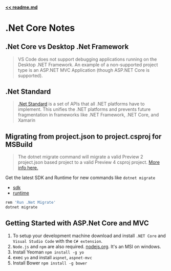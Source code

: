 #### [<< readme.md](README.md) 
# .Net Core Notes

## .Net Core vs Desktop .Net Framework

> VS Code does not support debugging applications running on the Desktop .NET Framework.
> An example of a non-supported project type is an ASP.NET MVC Application (though ASP.NET Core is supported).

## .Net Standard

> [.Net Standard](https://blogs.msdn.microsoft.com/dotnet/2016/09/26/introducing-net-standard/) is a set of APIs
> that all .NET platforms have to implement. This unifies the .NET platforms and prevents future fragmentation 
> in frameworks like .NET Framework, .NET Core, and Xamarin

## Migrating from project.json to project.csproj for MSBuild
> The dotnet migrate command will migrate a valid Preview 2 
> project.json based project to a valid Preview 4 csproj project. 
> [More info here.](https://docs.microsoft.com/en-us/dotnet/articles/core/preview3/tools/dotnet-migrate)

Get the latest SDK and Runtime for new commands like `dotnet migrate`
- [sdk](https://www.microsoft.com/net/download/core#/current/sdk)
- [runtime](https://www.microsoft.com/net/download/core#/current/runtime)

```sh
rem 'Run .Net Migrate'
dotnet migrate
```

## Getting Started with ASP.Net Core and MVC

1) To setup your development machine download and install `.NET Core` and `Visual Studio Code` with the `C# extension`. 
2) `Node.js` and `npm` are also required. [nodejs.org](https://nodejs.org). It's an MSI on windows. <!-- (Add MacOS Steps here?) -->
3) Install Yeoman `npm install -g yo`
4) exec `yo` and install `aspnet`, `aspnet-mvc` 
5) Install Bower `npm install -g bower`